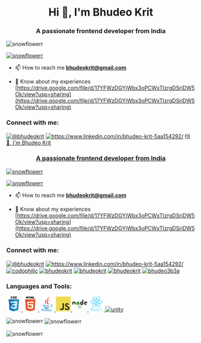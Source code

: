 <h1 align="center">Hi 👋, I'm Bhudeo Krit</h1>
<h3 align="center">A passionate frontend developer from India</h3>

<p align="left"> <img src="https://komarev.com/ghpvc/?username=snowflowerr&label=Profile%20views&color=0e75b6&style=flat" alt="snowflowerr" /> </p>

<p align="left"> <a href="https://github.com/SnowFlowerr?tab=repositories"><img src="https://github-profile-trophy.vercel.app/?username=snowflowerr" alt="snowflowerr" /></a> </p>

- 📫 How to reach me **bhudeokrit@gmail.com**

- 📄 Know about my experiences [https://drive.google.com/file/d/17YFWzDGYjWbx3oPCWxTIzrgDSriDW5Ok/view?usp=sharing](https://drive.google.com/file/d/17YFWzDGYjWbx3oPCWxTIzrgDSriDW5Ok/view?usp=sharing)

<h3 align="left">Connect with me:</h3>
<p align="left">
<a href="https://twitter.com/@bhudeokrit" target="blank"><img align="center" src="https://raw.githubusercontent.com/rahuldkjain/github-profile-readme-generator/master/src/images/icons/Social/twitter.svg" alt="@bhudeokrit" height="30" width="40" /></a>
<a href="https://linkedin.com/in/https://www.linkedin.com/in/bhudeo-krit-5aa154292/" target="blank"><img align="center" src="https://raw.githubusercontent.com/rahuldkjain/github-profile-readme-generator/master/src/images/icons/Social/linked-in-alt.svg" alt="https://www.linkedin.com/in/bhudeo-krit-5aa154292/" height="30" width="40" /></a>
<a href="<h1 align="center">Hi 👋, I'm Bhudeo Krit</h1>
<h3 align="center">A passionate frontend developer from India</h3>

<p align="left"> <img src="https://komarev.com/ghpvc/?username=snowflowerr&label=Profile%20views&color=0e75b6&style=flat" alt="snowflowerr" /> </p>

<p align="left"> <a href="https://github.com/SnowFlowerr?tab=repositories"><img src="https://github-profile-trophy.vercel.app/?username=snowflowerr" alt="snowflowerr" /></a> </p>

- 📫 How to reach me **bhudeokrit@gmail.com**

- 📄 Know about my experiences [https://drive.google.com/file/d/17YFWzDGYjWbx3oPCWxTIzrgDSriDW5Ok/view?usp=sharing](https://drive.google.com/file/d/17YFWzDGYjWbx3oPCWxTIzrgDSriDW5Ok/view?usp=sharing)

<h3 align="left">Connect with me:</h3>
<p align="left">
<a href="https://twitter.com/@bhudeokrit" target="blank"><img align="center" src="https://raw.githubusercontent.com/rahuldkjain/github-profile-readme-generator/master/src/images/icons/Social/twitter.svg" alt="@bhudeokrit" height="30" width="40" /></a>
<a href="https://linkedin.com/in/https://www.linkedin.com/in/bhudeo-krit-5aa154292/" target="blank"><img align="center" src="https://raw.githubusercontent.com/rahuldkjain/github-profile-readme-generator/master/src/images/icons/Social/linked-in-alt.svg" alt="https://www.linkedin.com/in/bhudeo-krit-5aa154292/" height="30" width="40" /></a>
<a href="https://www.youtube.com/channel/UCHwIabELNcUptr6k0_U4T3A" target="blank"><img align="center" src="https://raw.githubusercontent.com/rahuldkjain/github-profile-readme-generator/master/src/images/icons/Social/youtube.svg" alt="codophilic" height="30" width="40" /></a>
<a href="https://www.codechef.com/users/bhudeokrit" target="blank"><img align="center" src="https://cdn.jsdelivr.net/npm/simple-icons@3.1.0/icons/codechef.svg" alt="bhudeokrit" height="30" width="40" /></a>
<a href="https://codeforces.com/profile/bhudeokrit" target="blank"><img align="center" src="https://raw.githubusercontent.com/rahuldkjain/github-profile-readme-generator/master/src/images/icons/Social/codeforces.svg" alt="bhudeokrit" height="30" width="40" /></a>
<a href="https://www.leetcode.com/bhudeokrit" target="blank"><img align="center" src="https://raw.githubusercontent.com/rahuldkjain/github-profile-readme-generator/master/src/images/icons/Social/leet-code.svg" alt="bhudeokrit" height="30" width="40" /></a>
<a href="https://auth.geeksforgeeks.org/user/bhudeo3b3a" target="blank"><img align="center" src="https://raw.githubusercontent.com/rahuldkjain/github-profile-readme-generator/master/src/images/icons/Social/geeks-for-geeks.svg" alt="bhudeo3b3a" height="30" width="40" /></a>
</p>
<h3 align="left">Languages and Tools:</h3>
<p align="left"> <a href="https://www.w3schools.com/css/" target="_blank" rel="noreferrer"> <img src="https://raw.githubusercontent.com/devicons/devicon/master/icons/css3/css3-original-wordmark.svg" alt="css3" width="40" height="40"/> </a> <a href="https://www.w3.org/html/" target="_blank" rel="noreferrer"> <img src="https://raw.githubusercontent.com/devicons/devicon/master/icons/html5/html5-original-wordmark.svg" alt="html5" width="40" height="40"/> </a> <a href="https://www.java.com" target="_blank" rel="noreferrer"> <img src="https://raw.githubusercontent.com/devicons/devicon/master/icons/java/java-original.svg" alt="java" width="40" height="40"/> </a> <a href="https://developer.mozilla.org/en-US/docs/Web/JavaScript" target="_blank" rel="noreferrer"> <img src="https://raw.githubusercontent.com/devicons/devicon/master/icons/javascript/javascript-original.svg" alt="javascript" width="40" height="40"/> </a> <a href="https://nodejs.org" target="_blank" rel="noreferrer"> <img src="https://raw.githubusercontent.com/devicons/devicon/master/icons/nodejs/nodejs-original-wordmark.svg" alt="nodejs" width="40" height="40"/> </a> <a href="https://reactjs.org/" target="_blank" rel="noreferrer"> <img src="https://raw.githubusercontent.com/devicons/devicon/master/icons/react/react-original-wordmark.svg" alt="react" width="40" height="40"/> </a> <a href="https://unity.com/" target="_blank" rel="noreferrer"> <img src="https://www.vectorlogo.zone/logos/unity3d/unity3d-icon.svg" alt="unity" width="40" height="40"/> </a> </p>

<p><img align="left" src="https://github-readme-stats.vercel.app/api/top-langs?username=snowflowerr&show_icons=true&locale=en&layout=compact" alt="snowflowerr" /></p>

<p>&nbsp;<img align="center" src="https://github-readme-stats.vercel.app/api?username=snowflowerr&show_icons=true&locale=en" alt="snowflowerr" /></p>

<p><img align="center" src="https://github-readme-streak-stats.herokuapp.com/?user=snowflowerr&" alt="snowflowerr" /></p>

